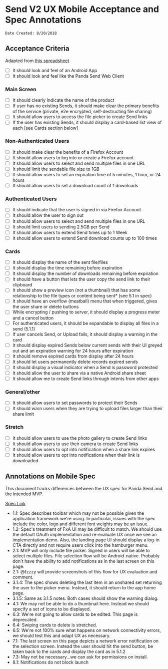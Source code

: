 # Send V2 UX Mobile Acceptance and Spec Annotations

`Date Created: 8/20/2018`

## Acceptance Criteria

Adapted from [this spreadsheet](https://airtable.com/shrkcBPOLkvNFOrpp)

- [ ] It should look and feel of an Android App
- [ ] It should look and feel like the Panda Send Web Client

### Main Screen
- [ ] It should clearly Indicate the name of the product
- [ ] If user has no existing Sends, it should make clear the primary benefits of the service (private, e2e encrypted, self-destructing file sharing)
- [ ] It should allow users to access the file picker to create Send links
- [ ] If the user has existing Sends, it should display a card-based list view of each [see Cards section below]

### Non-Authenticated Users
- [ ] It should make clear the benefits of a Firefox Account
- [ ] It should allow users to log into or create a Firefox account
- [ ] It should allow users to select and send multiple files in one URL
- [ ] It should limit the sendable file size to 1GB
- [ ] It should allow users to set an expiration time of 5 minutes, 1 hour, or 24 hours
- [ ] It should allow users to set a download count of 1 downloads

### Authenticated Users
- [ ] It should indicate that the user is signed in via Firefox Account
- [ ] It should allow the user to sign out
- [ ] It should allow users to select and send multiple files in one URL
- [ ] It should limit users to sending 2.5GB per Send
- [ ] It should allow users to extend Send times up to 1 Week
- [ ] It should allow users to extend Send download counts up to 100 times

### Cards
- [ ] It should display the name of the sent file/files
- [ ] It should display the time remaining before expiration
- [ ] It should display the number of downloads remaining before expiration
- [ ] It should have a button that lets the user copy the send link to their clipboard
- [ ] It should show a preview icon (not a thumbnail) that has some relationship to the file types or content being sent* (see 5.1 in spec)
- [ ] It should have an overflow (meatball) menu that when triggered, gives the user share or delete buttons
- [ ] While encrypting / pushing to server, it should display a progress meter and a cancel button
- [ ] For authenticated users, it should be expandable to display all files in a send (5.1.1)
- [ ] If user cancels Send, or Upload fails, it should display a warning in the card
- [ ] It should display expired Sends below current sends with their UI greyed out and an expiration warning for 24 hours after expiration
- [ ] It should remove expired cards from display after 24 hours
- [ ] It should let users permanently delete records expired sends
- [ ] It should display a visual indicator when a Send is password protected
- [ ] It should allow the user to share via a native Android share sheet
- [ ] It should allow me to create Send links through intents from other apps

### General/other
- [ ] It should allow users to set passwords to protect their Sends
- [ ] It should warn users when they are trying to upload files larger than their share limit

### Stretch
- [ ] It should allow users to use the photo gallery to create Send links
- [ ] It should allow users to use their camera to create Send links
- [ ] It should allow users to opt into notification when a share link expires
- [ ] It should allow users to opt into notifications when their link is downloaded

## Annotations on Mobile Spec
This document tracks differences between the UX spec for Panda Send and the intended MVP.

[Spec Link](https://mozilla.invisionapp.com/share/GNN6KKOQ5XS)

* 1.1: Spec describes toolbar which may not be possible given the application framework we're using. In particular, issues with the spec include the color, logo and different font weights may be an issue.
* 1.2: Spec's treatment of FxA UI may be difficult to match. We should use the default OAuth implementation and re-evaluate UX once we see an implementation demo. Also, the landing page UI should display a log-in CTA directly and not require users click into the hamburger menu.
* 2.1: MVP will only include file picker. Signed in users will be able to select multiple files. File selection flow will be Android-native. Probably don't have the ability to add notifications as in the last screen on this page.
* 2.1: @fzzzy will provide screenshots of this flow for UX evaluation and comment.
* 3.1.4: The spec shows deleting the last item in an unshared set returning the user to the picker menu. Instead, it should return to the app home page.
* 3.1.5: Same as 3.1.5 notes. Both cases should show the warning dialog.
* 4.1: We may not be able to do a thumbnail here. Instead we should specify a set of icons to be displayed.
* 6.3: We're not going to allow cards to be edited. This page is deprecated.
* 6.4: Swiping cards to delete is stretched.
* 6.5: We're not 100% sure what happens on network connectivity errors, we should test this and adapt UX as necessary.
* 7.1: The last screen on this page depicts a network error notification on the selection screen. Instead the user should hit the send button, be taken back to the cards and display the card as in 5.1.2
* 7.3: May not be necessary...we can ask for permissions on install.
* 8.1: Notifications do not block launch
